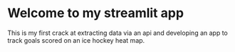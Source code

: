 # Welcome to my streamlit app

This is my first crack at extracting data via an api and developing an app to track goals scored on an ice hockey heat map.


